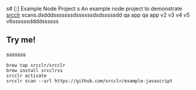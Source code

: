 s# [:] Example Node Project
s
An example node project to demonstrate [srcclr](https://www.srcclr.com) scans.dsdddsssssssdssssssdsdsssssdd qa app qa app v2 v3 v4 v5 v6ssssssddddssssss

## Try me!
sssssss

```
brew tap srcclr/srcclr
brew install srcclrss
srcclr activate
srcclr scan --url https://github.com/srcclr/example-javascript
```
